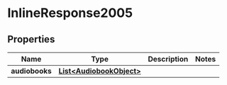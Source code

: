 # InlineResponse2005

## Properties
Name | Type | Description | Notes
------------ | ------------- | ------------- | -------------
**audiobooks** | [**List&lt;AudiobookObject&gt;**](AudiobookObject.md) |  | 
